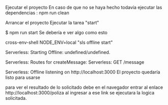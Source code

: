 Ejecutar el proyecto
En caso de que no se haya hecho todavía ejecutar las dependencias : npm run clean

Arrancar el proyecto
Ejecutar la tarea "start"

$ npm run start
Se debería e ver algo como esto

cross-env-shell NODE_ENV=local "sls offline start"

Serverless: Starting Offline: undefined/undefined.

Serverless: Routes for createMessage:
Serverless: GET /message

Serverless: Offline listening on http://localhost:3000
El proyecto quedaría listo para usarse

para ver el resultado de lo solicitado debe en el navegador entrar al enlace http://localhost:3000/poliza
al ingresar a ese link se ejecutara la logica solicitada.
